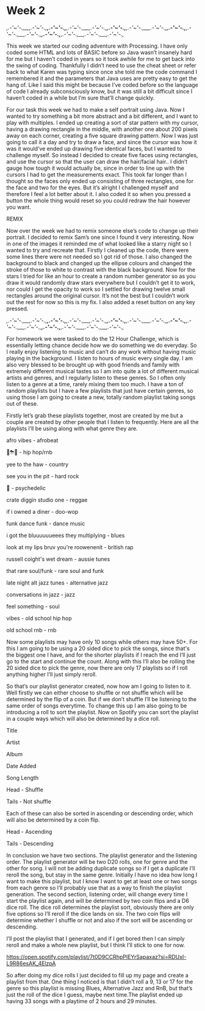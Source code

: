 # Week 2

_,.-'~'-.,__,.-'~'-.,__,.-'~'-.,__,.-'~'-.,__,.-'~'-.,__,.-'~'-.,__,.-'~'-.,__,.-'~'-.,__,.-'~'-.,__,.-'~'-.,__,.-'~'-.,__,.-'~'-.,__,.-'~'-.,__,.-'~'-.,__,.-'~'-.,_

This week we started our coding adventure with Processing. I have only coded some HTML and lots of BASIC before so Java wasn’t insanely hard for me but I haven’t coded in years so it took awhile for me to get back into the swing of coding. Thankfully I didn’t need to use the cheat sheet or refer back to what Karen was typing since once she told me the code command I remembered it and the parameters that Java uses are pretty easy to get the hang of. Like I said this might be because I’ve coded before so the language of code I already subconsciously know, but it was still a bit difficult since I haven’t coded in a while but I’m sure that’ll change quickly. 

For our task this week we had to make a self portrait using Java. Now I wanted to try something a bit more abstract and a bit different, and I want to play with multiples. I ended up creating a sort of star pattern with my cursor, having a drawing rectangle in the middle, with another one about 200 pixels away on each corner, creating a five square drawing pattern. Now I was just going to call it a day and try to draw a face, and since the cursor was how it was it would’ve ended up drawing five identical faces, but I wanted to challenge myself. So instead I decided to create five faces using rectangles, and use the cursor so that the user can draw the hair/facial hair.. I didn’t gauge how tough it would actually be, since in order to line up with the cursors I had to get the measurements exact. This took far longer than I thought so the faces only ended up consisting of three rectangles, one for the face and two for the eyes. But it’s alright I challenged myself and therefore I feel a lot better about it. I also coded it so when you pressed a button the whole thing would reset so you could redraw the hair however you want.

REMIX

Now over the week we had to remix someone else’s code to change up their portrait. I decided to remix Sam’s one since I found it very interesting. Now in one of the images it reminded me of what looked like a starry night so I wanted to try and recreate that. Firstly I cleaned up the code, there were some lines there were not needed so I got rid of those. I also changed the background to black and changed up the ellipse colours and changed the stroke of those to white to contrast with the black background. Now for the stars I tried for like an hour to create a random number generator so as you draw it would randomly draw stars everywhere but I couldn’t get it to work, nor could I get the opacity to work so I settled for drawing twelve small rectangles around the original cursor. It’s not the best but I couldn’t work out the rest for now so this is my fix. I also added a reset button on any key pressed.


_,.-'~'-.,__,.-'~'-.,__,.-'~'-.,__,.-'~'-.,__,.-'~'-.,__,.-'~'-.,__,.-'~'-.,__,.-'~'-.,__,.-'~'-.,__,.-'~'-.,__,.-'~'-.,__,.-'~'-.,__,.-'~'-.,__,.-'~'-.,__,.-'~'-.,_


For homework we were tasked to do the 12 Hour Challenge, which is essentially letting chance decide how we do something we do everyday. So I really enjoy listening to music and can’t do any work without having music playing in the background. I listen to hours of music every single day. I am also very blessed to be brought up with good friends and family with extremely different musical tastes so I am into quite a lot of different musical artists and genres, and I regularly listen to these genres. So I often only listen to a genre at a time, rarely mixing them too much. I have a ton of random playlists but I have a few playlists that just have certain genres, so using those I am going to create a new, totally random playlist taking songs out of these.

Firstly let’s grab these playlists together, most are created by me but a couple are created by other people that I listen to frequently. Here are all the playlists I’ll be using along with what genre they are.

afro vibes - afrobeat 

🏁⛈🖤 - hip hop/rnb

yee to the haw - country

see you in the pit - hard rock

🧪 - psychedelic

crate diggin studio one - reggae

if i owned a diner - doo-wop

funk dance funk - dance music 

i got the bluuuuuueees they multiplying - blues

look at my lips bruv you're roowenenit - british rap

russell coight's wet dream - aussie tunes

that rare soul/funk - rare soul and funk

late night alt jazz tunes - alternative jazz

conversations in jazz - jazz

feel something - soul

vibes - old school hip hop

old school rnb - rnb


Now some playlists may have only 10 songs while others may have 50+. For this I am going to be using a 20 sided dice to pick the songs, since that's the biggest one I have, and for the shorter playlists if I reach the end I’ll just go to the start and continue the count. Along with this I’ll also be rolling the 20 sided dice to pick the genre, now there are only 17 playlists so if I roll anything higher I’ll just simply reroll.

So that’s our playlist generator created, now how am I going to listen to it. Well firstly we can either choose to shuffle or not shuffle which will be determined by the flip of a coin. But if we don’t shuffle I’ll be listening to the same order of songs everytime. To change this up I am also going to be introducing a roll to sort the playlist. Now on Spotify you can sort the playlist in a couple ways which will also be determined by a dice roll.

Title

Artist

Album

Date Added

Song Length


Head - Shuffle 

Tails - Not shuffle

Each of these can also be sorted in ascending or descending order, which will also be determined by a coin flip.

Head - Ascending

Tails - Descending

In conclusion we have two sections. The playlist generator and the listening order. The playlist generator will be two D20 rolls, one for genre and the other for song. I will not be adding duplicate songs so if I get a duplicate I’ll reroll the song, but stay in the same genre. Initially I have no idea how long I want to make this playlist, but I know I want to get at least one or two songs from each genre so I’ll probably use that as a way to finish the playlist generation. The second section, listening order, will change every time I start the playlist again, and will be determined by two coin flips and a D6 dice roll. The dice roll determines the playlist sort, obviously there are only five options so I’ll reroll if the dice lands on six. The two coin flips will determine whether I shuffle or not and also if the sort will be ascending or descending. 

I’ll post the playlist that I generated, and if I get bored then I can simply reroll and make a whole new playlist, but I think I’ll stick to one for now.

https://open.spotify.com/playlist/7t0D9CCRhpPIEYrSapaxaz?si=RDUxI-L9R86esAK_4ElzpA

So after doing my dice rolls I just decided to fill up my page and create a playlist from that. One thing I noticed is that I didn’t roll a 9, 13 or 17 for the genre so this playlist is missing Blues, Alternative Jazz and RnB, but that’s just the roll of the dice I guess, maybe next time.The playlist ended up having 33 songs with a playtime of 2 hours and 29 minutes.

